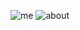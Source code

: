 ![me](https://github.com/Syifaaakhita/Indah/assets/165814721/09194efd-3cdb-440e-9660-204186f37943)
![about](https://github.com/Syifaaakhita/Indah/assets/165814721/3d02d843-1136-48ea-9012-6c9cf1045c22)
